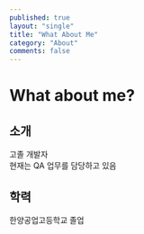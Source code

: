 ```yaml
---
published: true
layout: "single"
title: "What About Me"
category: "About"
comments: false
---
```

# What about me?

## 소개

고졸 개발자<br>
현재는 QA 업무를 담당하고 있음

## 학력

한양공업고등학교 졸업